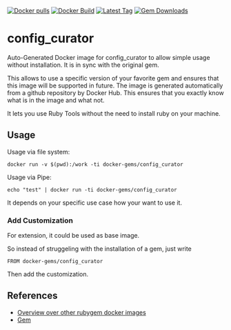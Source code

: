[![Docker pulls](https://img.shields.io/docker/pulls/rubygem/config_curator.svg)](https://hub.docker.com/r/rubygem/config_curator/)
[![Docker Build](https://img.shields.io/docker/automated/rubygem/config_curator.svg)](https://hub.docker.com/r/rubygem/config_curator/)
[![Latest Tag](https://img.shields.io/github/tag/docker-rubygem/config_curator.svg)](https://hub.docker.com/r/rubygem/config_curator/)
[![Gem Downloads](https://img.shields.io/gem/dt/config_curator.svg)](https://rubygems.org/gems/config_curator/)
# config_curator

Auto-Generated Docker image for config_curator to allow simple usage without installation.
It is in sync with the original gem.

This allows to use a specific version of your favorite gem and ensures that this image will be supported in future.
The image is generated automatically from a github repository by Docker Hub.
This ensures that you exactly know what is in the image and what not.

It lets you use Ruby Tools without the need to install ruby on your machine.

## Usage

Usage via file system:

`docker run -v $(pwd):/work -ti docker-gems/config_curator`

Usage via Pipe:

`echo "test" | docker run -ti docker-gems/config_curator`

It depends on your specific use case how your want to use it.

### Add Customization

For extension, it could be used as base image.

So instead of struggeling with the installation of a gem, just write

`FROM docker-gems/config_curator`

Then add the customization.

## References

 - [Overview over other rubygem docker images](https://github.com/thinkbot/docker-rubygem)
 - [Gem](https://rubygems.org/gems/config_curator/)
